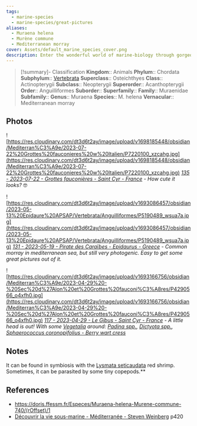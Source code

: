 ```yaml
---
tags:
  - marine-species
  - marine-species/great-pictures
aliases:
  - Muraena helena
  - Murène commune
  - Mediterranean morray
cover: Assets/default_marine_species_cover.png
description: Enter the wonderful world of marine-biology through gorgeous underwater pictures of marine animals. Anguilliformes fish are those impressive moray and eels.
---
```

> [!summary]- Classification
**Kingdom**:: Animals
**Phylum**:: Chordata
**Subphylum**:: [Vertebrata](Vertebrata.md)
**Superclass**:: Osteichthyes
**Class**:: Actinopterygii
**Subclass**:: Neopterygii 
**Superorder**:: Acanthopterygii
**Order**:: Anguilliformes
**Suborder**:: 
**Superfamily**::
**Family**:: Muraenidae
**Subfamily**::
**Genus**:: Muraena
**Species**:: M. helena
**Vernacular**:: Mediterranean morray

## Photos
![https://res.cloudinary.com/dt3d6t2ay/image/upload/v1698185448/obsidian/Mediterran%C3%A9e/2023-07-22%20Grottes%20fauconieres%20w%20Italien/P7220100_xzcahg.jpg](https://res.cloudinary.com/dt3d6t2ay/image/upload/v1698185448/obsidian/Mediterran%C3%A9e/2023-07-22%20Grottes%20fauconieres%20w%20Italien/P7220100_xzcahg.jpg)
*[135 - 2023-07-22 - Grottes fauconières - Saint Cyr - France](135%20-%202023-07-22%20-%20Grottes%20fauconières%20-%20Saint%20Cyr%20-%20France.md) - How cute it looks?* 🤓

![https://res.cloudinary.com/dt3d6t2ay/image/upload/v1693086457/obsidian/2023-05-13%20Epidaure%20APSAP/Vertebrata/Anguilliformes/P5190489_wsua7a.jpg](https://res.cloudinary.com/dt3d6t2ay/image/upload/v1693086457/obsidian/2023-05-13%20Epidaure%20APSAP/Vertebrata/Anguilliformes/P5190489_wsua7a.jpg)
*[131 - 2023-05-19 - Pirate des Caraïbes - Epidaurus - Greece](131%20-%202023-05-19%20-%20Pirate%20des%20Caraïbes%20-%20Epidaurus%20-%20Greece.md) - Common morray in mediterranean sea, but still very photogenic. Easy to get some great pictures out of it.*

![https://res.cloudinary.com/dt3d6t2ay/image/upload/v1693166756/obsidian/Mediterran%C3%A9e/2023-04-29%20-%20Sec%20d%27Alon%20et%20Grottes%20fauconi%C3%A8res/P4290566_o4xfh0.jpg](https://res.cloudinary.com/dt3d6t2ay/image/upload/v1693166756/obsidian/Mediterran%C3%A9e/2023-04-29%20-%20Sec%20d%27Alon%20et%20Grottes%20fauconi%C3%A8res/P4290566_o4xfh0.jpg)
*[117 - 2023-04-29 - Le Gibus - Saint Cyr - France](117%20-%202023-04-29%20-%20Le%20Gibus%20-%20Saint%20Cyr%20-%20France.md) - A little head is out! With some [Vegetalia](Vegetalia.md) around: [Padina spp.](Padina%20spp..md), [Dictyota spp.](Dictyota%20spp..md), [Sphaerococcus coronopifolius - Berry wart cress](Sphaerococcus%20coronopifolius%20-%20Berry%20wart%20cress.md)*
## Notes
It can be found in symbiosis with the [Lysmata seticaudata](https://doris.ffessm.fr/Especes/Lysmata-seticaudata-Crevette-nettoyeuse-rouge-816) red shrimp. Sometimes, it can be parasited by some tiny copepods.**
## References
- https://doris.ffessm.fr/Especes/Muraena-helena-Murene-commune-740/(rOffset)/1
- [Découvrir la vie sous-marine - Méditerranée - Steven Weinberg](Découvrir%20la%20vie%20sous-marine%20-%20Méditerranée%20-%20Steven%20Weinberg.md) p420